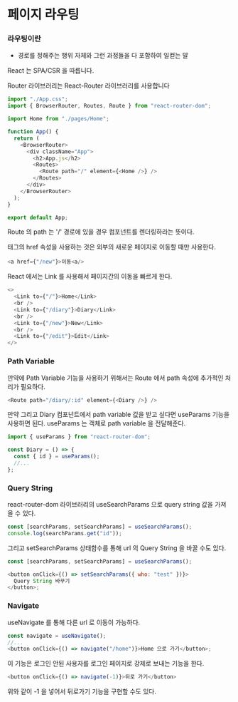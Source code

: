 # 페이지 라우팅

### 라우팅이란

- 경로를 정해주는 행위 자체와 그런 과정들을 다 포함하여 일컫는 말

React 는 SPA/CSR 을 따릅니다.

Router 라이브러리는 React-Router 라이브러리를 사용합니다

```javascript
import "./App.css";
import { BrowserRouter, Routes, Route } from "react-router-dom";

import Home from "./pages/Home";

function App() {
  return (
    <BrowserRouter>
      <div className="App">
        <h2>App.js</h2>
        <Routes>
          <Route path="/" element={<Home />} />
        </Routes>
      </div>
    </BrowserRouter>
  );
}

export default App;
```

Route 의 path 는 '/' 경로에 있을 경우 <Home /> 컴포넌트를 렌더링하라는 뜻이다.

<a> 태그의 href 속성을 사용하는 것은 외부의 새로운 페이지로 이동할 때만 사용한다.

```javascript
<a href={"/new"}>이동<a/>
```

React 에서는 Link 를 사용해서 페이지간의 이동을 빠르게 한다.

```javascript
<>
  <Link to={"/"}>Home</Link>
  <br />
  <Link to={"/diary"}>Diary</Link>
  <br />
  <Link to={"/new"}>New</Link>
  <br />
  <Link to={"/edit"}>Edit</Link>
</>
```

### Path Variable

만약에 Path Variable 기능을 사용하기 위해서는 Route 에서 path 속성에 추가적인 처리가 필요하다.

```javascript
<Route path="/diary/:id" element={<Diary />} />
```

만약 그리고 Diary 컴포넌트에서 path variable 값을 받고 싶다면 useParams 기능을 사용하면 된다.
useParams 는 객체로 path variable 을 전달해준다.

```javascript
import { useParams } from "react-router-dom";

const Diary = () => {
  const { id } = useParams();
  //...
};
```

### Query String

react-router-dom 라이브러리의 useSearchParams 으로 query string 값을 가져올 수 있다.

```javascript
const [searchParams, setSearchParams] = useSearchParams();
console.log(searchParams.get("id"));
```

그리고 setSearchParams 상태함수를 통해 url 의 Query String 을 바꿀 수도 있다.

```javascript
const [searchParams, setSearchParams] = useSearchParams();

<button onClick={() => setSearchParams({ who: "test" })}>
  Query String 바꾸기
</button>;
```

### Navigate

useNavigate 를 통해 다른 url 로 이동이 가능하다.

```javascript
const navigate = useNavigate();
//...
<button onClick={() => navigate("/home")}>Home 으로 가기</button>;
```

이 기능은 로그인 안된 사용자를 로그인 페이지로 강제로 보내는 기능을 한다.

```javascript
<button onClick={() => navigate(-1)}>뒤로 가기</button>
```

위와 같이 -1 을 넣어서 뒤로가기 기능을 구현할 수도 있다.
